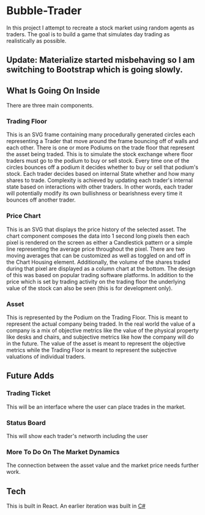 # Bubble-Trader
In this project I attempt to recreate a stock market using random agents as traders. The goal is to build a game that simulates day trading as realistically as possible.

## Update: Materialize started misbehaving so I am switching to Bootstrap which is going slowly.

## What Is Going On Inside
There are three main components.
### Trading Floor
This is an SVG frame containing many procedurally generated circles each representing a Trader that move around the frame bouncing off of walls and each other. There is one or more Podiums on the trade floor that represent the asset being traded. This is to simulate the stock exchange where floor traders must go to the podium to buy or sell stock. Every time one of the circles bounces off a podium it decides whether to buy or sell that podium's stock. Each trader decides based on internal State whether and how many shares to trade. Complexity is achieved by updating each trader's internal state based on interactions with other traders. In other words, each trader will potentially modify its own bullishness or bearishness every time it bounces off another trader.
### Price Chart
This is an SVG that displays the price history of the selected asset. The chart component composes the data into 1 second long pixels then each pixel is rendered on the screen as either a Candlestick pattern or a simple line representing the average price throughout the pixel. There are two moving averages that can be customized as well as toggled on and off in the Chart Housing element. Additionally, the volume of the shares traded during that pixel are displayed as a column chart at the bottom. The design of this was based on popular trading software platforms.
In addition to the price which is set by trading activity on the trading floor the underlying value of the stock can also be seen (this is for development only).
### Asset
This is represented by the Podium on the Trading Floor. This is meant to represent the actual company being traded. In the real world the value of a company is a mix of objective metrics like the value of the physical property like desks and chairs, and subjective metrics like how the company will do in the future. The value of the asset is meant to represent the objective metrics while the Trading Floor is meant to represent the subjective valuations of individual traders.
## Future Adds
### Trading Ticket
This will be an interface where the user can place trades in the market.
### Status Board
This will show each trader's networth including the user
### More To Do On The Market Dynamics
The connection between the asset value and the market price needs further work. 
## Tech
This is built in React. An earlier iteration was built in [C#](https://github.com/TheFreck/RiskGame.API/blob/master/Logic/EconLogic.cs)
